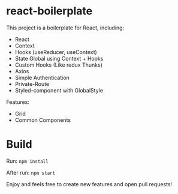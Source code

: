 # react-boilerplate


This project is a boilerplate for React, including:

- React
- Context
- Hooks (useReducer, useContext)
- State Global using Context + Hooks
- Custom Hooks (Like redux Thunks)
- Axios
- Simple Authentication
- Private-Route
- Styled-component with GlobalStyle



Features:

- Grid
- Common Components


# Build

Run: ```npm install```

After run: ```npm start```


Enjoy and feels free to create new features and open pull requests!
